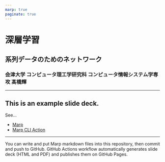 ```yaml
---
marp: true
paginate: true
---
```


# 深層学習
## 系列データのためのネットワーク
### 会津大学 コンピュータ理工学研究科 コンピュータ情報システム学専攻 髙橋輝
---

## This is an example slide deck.

See...

- [Marp](https://marp.app/)
- [Marp CLI Action](https://github.com/KoharaKazuya/marp-cli-action)

---

You can write and put Marp markdown files into this repository, then commit and push to GitHub.
GitHub Actions workflow automatically generates slide deck (HTML and PDF) and publishes them on GitHub Pages.
